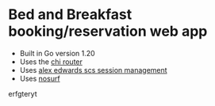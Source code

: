 # Bed and Breakfast booking/reservation web app

- Built in Go version 1.20
- Uses the [chi router](github.com/go-chi/chi)
- Uses [alex edwards scs session management](github.com/alexedwards/scs)
- Uses [nosurf](github.com/justinas/nosurf)


erfgteryt